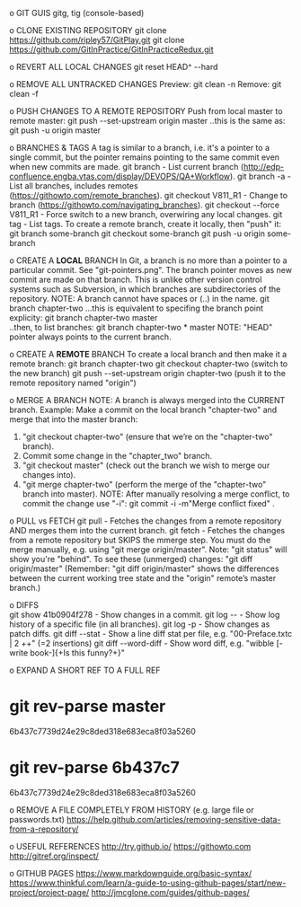o GIT GUIS
gitg, tig (console-based)

o CLONE EXISTING REPOSITORY
git clone https://github.com/ripley57/GitPlay.git
git clone https://github.com/GitInPractice/GitInPracticeRedux.git

o REVERT ALL LOCAL CHANGES
git reset HEAD^ --hard

o REMOVE ALL UNTRACKED CHANGES
Preview: git clean -n
Remove:  git clean -f

o PUSH CHANGES TO A REMOTE REPOSITORY
Push from local master to remote master:
	git push --set-upstream origin master
..this is the same as:
	git push -u origin master

o BRANCHES & TAGS
A tag is similar to a branch, i.e. it's a pointer to a single commit, but the 
pointer remains pointing to the same commit even when new commits are made.
git branch			-	List current branch (http://edp-confluence.engba.vtas.com/display/DEVOPS/QA+Workflow).
git branch -a			-	List all branches, includes remotes (https://githowto.com/remote_branches).
git checkout V811_R1		-	Change to branch (https://githowto.com/navigating_branches).
git checkout --force V811_R1 	-	Force switch to a new branch, overwiring any local changes.
git tag				-	List tags.
To create a remote branch, create it locally, then "push" it:
git branch some-branch
git checkout some-branch
git push -u origin some-branch

o CREATE A **LOCAL** BRANCH
In Git, a branch is no more than a pointer to a particular commit. See "git-pointers.png". 
The branch pointer moves as new commit are made on that branch. This is unlike other version 
control systems such as Subversion, in which branches are subdirectories of the repository.
NOTE: A branch cannot have spaces or (..) in the name.
	git branch chapter-two
...this is equivalent to specifing the branch point explicity:
	git branch chapter-two master	
..then, to list branches:
	git branch
	  chapter-two
	* master
NOTE: "HEAD" pointer always points to the current branch.

o CREATE A **REMOTE** BRANCH
To create a local branch and then make it a remote branch:
	git branch chapter-two
	git checkout chapter-two			(switch to the new branch)
	git push --set-upstream origin chapter-two	(push it to the remote repository named "origin")

o MERGE A BRANCH
NOTE: A branch is always merged into the CURRENT branch.
Example: Make a commit on the local branch "chapter-two" and merge that into the master branch:
1. "git checkout chapter-two"		(ensure that we’re on the "chapter-two" branch).
2. Commit some change in the "chapter_two" branch.
3. "git checkout master" 		(check out the branch we wish to merge our changes into).
4. "git merge chapter-two" 		(perform the merge of the "chapter-two" branch into master).
NOTE: After manually resolving a merge conflict, to commit the change use "-i":
git commit -i -m"Merge conflict fixed" .

o PULL vs FETCH
git pull	-	Fetches the changes from a remote repository AND merges them into the current branch.
git fetch 	- 	Fetches the changes from a remote repository but SKIPS the mmerge step.
			You must do the merge manually, e.g. using "git merge origin/master".
			Note: "git status" will show you're "behind". To see these (unmerged) changes: "git diff origin/master"
			(Remember: "git diff origin/master" shows the differences between the current working tree state and 
			the "origin" remote’s master branch.)

o DIFFS  
git show 41b0904f278	-	Show changes in a commit.
git log -- <filepath>	-	Show log history of a specific file (in all branches).
git log -p		-	Show changes as patch diffs.
git diff --stat		-	Show a line diff stat per file, e.g. "00-Preface.txtc | 2 ++" (=2 insertions)
git diff --word-diff 	-	Show word diff, e.g. "wibble [-write book-]{+Is this funny?+}"

o EXPAND A SHORT REF TO A FULL REF
# git rev-parse master
6b437c7739d24e29c8ded318e683eca8f03a5260
# git rev-parse 6b437c7
6b437c7739d24e29c8ded318e683eca8f03a5260

o REMOVE A FILE COMPLETELY FROM HISTORY (e.g. large file or passwords.txt)
https://help.github.com/articles/removing-sensitive-data-from-a-repository/

o USEFUL REFERENCES
http://try.github.io/
https://githowto.com
http://gitref.org/inspect/

o GITHUB PAGES
https://www.markdownguide.org/basic-syntax/
https://www.thinkful.com/learn/a-guide-to-using-github-pages/start/new-project/project-page/
http://jmcglone.com/guides/github-pages/

